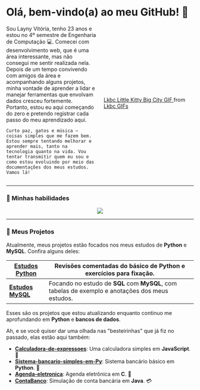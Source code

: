 # Olá, bem-vindo(a) ao meu GitHub! 👋

<div style="display: flex; justify-content: space-between; align-items: center;">
  <div style="flex: 1; padding-right: 20px;">
    Sou Layny Vitória, tenho 23 anos e estou no 4º semestre de Engenharia de Computação 💻. Comecei com desenvolvimento web, que é uma área interessante, mas não consegui me sentir realizada nela. Depois de um tempo convivendo com amigos da área e acompanhando alguns projetos, minha vontade de aprender a lidar e manejar ferramentas que envolvam dados cresceu fortemente. Portanto, estou eu aqui começando do zero e pretendo registrar cada passo do meu aprendizado aqui.

    Curto paz, gatos e música – coisas simples que me fazem bem. Estou sempre tentando melhorar e aprender mais, tanto na tecnologia quanto na vida. Vou tentar transmitir quem eu sou e como estou evoluindo por meio das documentações dos meus estudos. Vamos lá!
  </div>
  
  <div style="flex: 1;">
    <div class="tenor-gif-embed" data-postid="16239328322874185153" data-share-method="host" data-aspect-ratio="1" data-width="150">
      <a href="https://tenor.com/view/lkbc-little-kitty-big-city-black-cat-cat-cat-on-computer-gif-16239328322874185153">
        Lkbc Little Kitty Big City GIF
      </a> from <a href="https://tenor.com/search/lkbc-gifs">Lkbc GIFs</a>
    </div>
    <script type="text/javascript" async src="https://tenor.com/embed.js"></script>
  </div>
</div>

---

### 🌟 Minhas habilidades
<p align="center">
  <a href="https://skillicons.dev">
    <img src="https://skillicons.dev/icons?i=html,css,js,c,react,java,py,git&theme=dark&perline=8" />
  </a>
</p>

---

### 🚀 Meus Projetos

Atualmente, meus projetos estão focados nos meus estudos de **Python** e **MySQL**. Confira alguns deles:

| [**Estudos Python**](https://github.com/laynyv/estudos-python) | Revisões comentadas do básico de **Python** e exercícios para fixação.  |
| ------- | --------- |
| [**Estudos MySQL**](https://github.com/laynyv/estudos-mysql) | Focando no estudo de **SQL** com **MySQL**, com tabelas de exemplo e anotações dos meus estudos.  |

Esses são os projetos que estou atualizando enquanto continuo me aprofundando em **Python** e **bancos de dados**.

Ah, e se você quiser dar uma olhada nas "besteirinhas" que já fiz no passado, elas estão aqui também:

- **[Calculadora-de-expressoes](https://github.com/laynyv/Calculadora-de-expressoes)**: Uma calculadora simples em **JavaScript**. 🧮
- **[Sistema-bancario-simples-em-Py](https://github.com/laynyv/Sistema-bancario-simples-em-Py)**: Sistema bancário básico em **Python**. 💸
- **[Agenda-eletronica](https://github.com/laynyv/Agenda-eletronica)**: Agenda eletrônica em **C**. 📅
- **[ContaBanco](https://github.com/laynyv/ContaBanco)**: Simulação de conta bancária em **Java**. 💳
